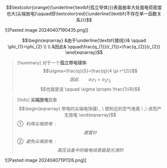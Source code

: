 $$\textcolor{orange}{\underline{\textbf{孤立导体}}}表面曲率大处面电荷密度也大(尖端放电)\qquad但\textcolor{red}{\underline{\textbf{不存在单一函数关系}}}$$


![[Pasted image 20240407190435.png]]

$$\begin{eqnarray}
&由于\underline{\textbf{接线}}& \qquad \phi_{1}=\phi_{2} \\
\\
&因此& \qquad\frac{q_{1}}{r_{1}}=\frac{q_{2}}{r_{2}}
\end{eqnarray}$$
> [!summary] 对于一个**孤立带电球体**
> $$\sigma=\frac{q}{S}=\frac{q}{4 \pi r^{2}}$$
> $$因此 \qquad \sigma_{1}r_{1}=\sigma_{2}r_{2}$$
> $$也就是说 \qquad \sigma \propto \frac{1}{R}$$

> [!info] **尖端放电**现象
> $$\begin{eqnarray}
> 带电的尖端电场强\ , \ 使附近的空气电离 \ ,\ 进而产生放电 
\end{eqnarray}$$
$① \ \  利用尖端放电 \ \ :$
$$避雷针$$
$② \ \ 避免尖端放电 \ \ :$
$$高压设备中的输电线表面是光滑的$$
 

![[Pasted image 20240407191126.png]]
